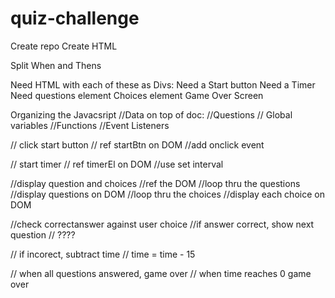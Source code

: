 # quiz-challenge

Create repo
Create HTML

Split When and Thens

Need HTML with each of these as Divs:
Need a Start button
Need a Timer
Need questions element
Choices element
Game Over Screen

Organizing the Javacsript
//Data on top of doc:
//Questions
// Global variables
//Functions
//Event Listeners

// click start button
// ref startBtn on DOM
//add onclick event

// start timer
// ref timerEl on DOM
//use set interval

//display question and choices
//ref the DOM
//loop thru the questions
//display questions on DOM
//loop thru the choices
//display each choice on DOM

//check correctanswer against user choice
//if answer correct, show next question
// ????

// if incorect, subtract time
// time = time - 15

// when all questions answered, game over
// when time reaches 0 game over
